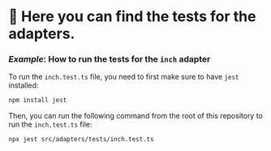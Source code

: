 # 🧪 Here you can find the tests for the adapters.
### _Example_: How to run the tests for the ``inch`` adapter
To run the ``inch.test.ts`` file, you need to first make sure to have ``jest`` installed:
``` bash
npm install jest
```
Then, you can run the following command from the root of this repository to run the ``inch.test.ts`` file:
```bash
npx jest src/adapters/tests/inch.test.ts
```